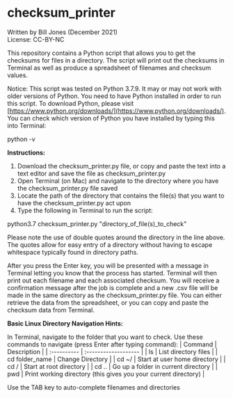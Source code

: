 # checksum_printer

Written by Bill Jones (December 2021)  
License:  CC-BY-NC  

This repository contains a Python script that allows you to get the checksums for files in a directory.  The script will print out the checksums in Terminal as well as produce a spreadsheet of filenames and checksum values.

Notice:  This script was tested on Python 3.7.9.  It may or may not work with older versions of Python.  You need to have Python installed in order to run this script.  To download Python, please visit [https://www.python.org/downloads/](https://www.python.org/downloads/).  You can check which version of Python you have installed by typing this into Terminal:

python -v

**Instructions:**

1. Download the checksum_printer.py file, or copy and paste the text into a text editor and save the file as checksum_printer.py
2. Open Terminal (on Mac) and navigate to the directory where you have the checksum_printer.py file saved
3. Locate the path of the directory that contains the file(s) that you want to have the checksum_printer.py act upon
4. Type the following in Terminal to run the script:

python3.7 checksum_printer.py "directory_of_file(s)_to_check"

Please note the use of double quotes around the directory in the line above.  The quotes allow for easy entry of a directory without having to escape whitespace typically found in directory paths.

After you press the Enter key, you will be presented with a message in Terminal letting you know that the process has started.  Terminal will then print out each filename and each associated checksum.  You will receive a confirmation message after the job is complete and a new .csv file will be made in the same directory as the checksum_printer.py file.  You can either retrieve the data from the spreadsheet, or you can copy and paste the checksum data from Terminal.

**Basic Linux Directory Navigation Hints:**

In Terminal, navigate to the folder that you want to check.  Use these commands to navigate (press Enter after typing command):
| Command | Description |
| :---------- | :------------------- |
| ls | List directory files |
| cd folder_name | Change Directory |
| cd ~/ | Start at user home directory |
| cd / | Start at root directory |
| cd .. | Go up a folder in current directory |
| pwd | Print working directory (this gives you your current directory) |

Use the TAB key to auto-complete filenames and directories
